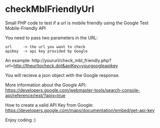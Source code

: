 # checkMblFriendlyUrl
Small PHP code to test if a url is mobile friendly using the Google Test Mobile-Friendly API

You need to pass two parameters in the URL:

	url 	-> the url you want to check
	apiKey 	-> api key provided by Google

An example:
http://yoururl/check_mbl_friendly.php?url=http://theurltocheck.dot&apiKey=yourgoogleapikey

You will recieve a json object with the Google response.

More information about the Google API:
https://developers.google.com/webmaster-tools/search-console-api/reference/rest/?apix=true

How to create a valid API Key from Google:
https://developers.google.com/maps/documentation/embed/get-api-key

Enjoy coding :)

